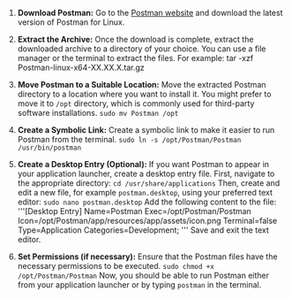 1. **Download Postman:**
   Go to the [Postman website](https://www.postman.com/downloads/) and download the latest version of Postman for Linux.

2. **Extract the Archive:**
   Once the download is complete, extract the downloaded archive to a directory of your choice. You can use a file manager or the terminal to extract the files. For example: tar -xzf Postman-linux-x64-XX.XX.X.tar.gz

3. **Move Postman to a Suitable Location:**
    Move the extracted Postman directory to a location where you want to install it. You might prefer to move it to `/opt` directory, which is commonly used for third-party software installations.
    `sudo mv Postman /opt`

4. **Create a Symbolic Link:**
    Create a symbolic link to make it easier to run Postman from the terminal.
    `sudo ln -s /opt/Postman/Postman /usr/bin/postman`

5. **Create a Desktop Entry (Optional):**
    If you want Postman to appear in your application launcher, create a desktop entry file. First, navigate to the appropriate directory:
    `cd /usr/share/applications`
    Then, create and edit a new file, for example `postman.desktop`, using your preferred text editor:
    `sudo nano postman.desktop`
    Add the following content to the file:
    '''[Desktop Entry]
        Name=Postman
        Exec=/opt/Postman/Postman
        Icon=/opt/Postman/app/resources/app/assets/icon.png
        Terminal=false
        Type=Application
        Categories=Development;
    '''
    Save and exit the text editor.

6. **Set Permissions (if necessary):**
    Ensure that the Postman files have the necessary permissions to be executed.
    `sudo chmod +x /opt/Postman/Postman`
    Now, you should be able to run Postman either from your application launcher or by typing `postman` in the terminal.
